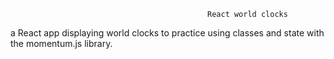                                                 React world clocks

a React app displaying world clocks to practice using classes and state with the momentum.js library. 